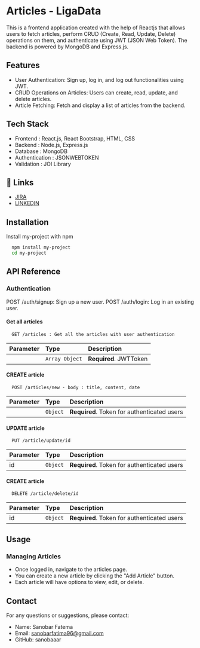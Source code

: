 

# Articles - LigaData

This is a frontend application created with the help of Reactjs that allows users to fetch articles, perform CRUD (Create, Read, Update, Delete) operations on them, and authenticate using JWT (JSON Web Token). The backend is powered by MongoDB and Express.js.


## Features

- User Authentication: Sign up, log in, and log out functionalities using JWT.
- CRUD Operations on Articles: Users can create, read, update, and delete articles.
- Article Fetching: Fetch and display a list of articles from the backend.

## Tech Stack
- Frontend : React.js, React Bootstrap, HTML, CSS
- Backend : Node.js, Express.js
- Database : MongoDB
- Authentication : JSONWEBTOKEN
- Validation : JOI Library


## 🔗 Links
- [JIRA](https://sanobarfatima96.atlassian.net/jira/software/projects/KAN/boards/1)
- [LINKEDIN](https://www.linkedin.com/in/sanobarfatema11/)


## Installation

Install my-project with npm

```bash
  npm install my-project
  cd my-project
```
    
## API Reference

### Authentication
POST /auth/signup: Sign up a new user.
POST /auth/login: Log in an existing user.

#### Get all articles

```http
  GET /articles : Get all the articles with user authentication
```

| Parameter | Type     | Description                |
| :-------- | :------- | :------------------------- |
|           | `Array Object` | **Required**. JWTToken|

#### CREATE article

```http
  POST /articles/new - body : title, content, date
```

| Parameter | Type     | Description                       |
| :-------- | :------- | :-------------------------------- |
|           | `Object` | **Required**. Token for authenticated users |

#### UPDATE article

```http
  PUT /article/update/id 
```

| Parameter | Type     | Description                       |
| :-------- | :------- | :-------------------------------- |
|   id      | `Object` | **Required**. Token for authenticated users |

#### CREATE article

```http
  DELETE /article/delete/id
```

| Parameter | Type     | Description                       |
| :-------- | :------- | :-------------------------------- |
|     id    | `Object` | **Required**. Token for authenticated users |

## Usage 
### Managing Articles
- Once logged in, navigate to the articles page.
- You can create a new article by clicking the "Add Article" button.
- Each article will have options to view, edit, or delete.

## Contact
For any questions or suggestions, please contact:

- Name: Sanobar Fatema
- Email: sanobarfatima96@gmail.com
- GitHub: sanobaaar



